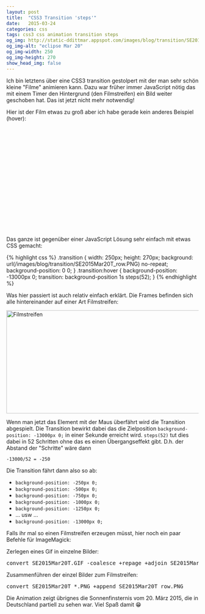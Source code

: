 ```yaml
---
layout: post
title:  "CSS3 Transition 'steps'"
date:   2015-03-24
categories: css
tags: css3 css animation transition steps
og_img: http://static-ddittmar.appspot.com/images/blog/transition/SE2015Mar20T_00.PNG
og_img-alt: "eclipse Mar 20"
og_img-width: 250
og_img-height: 270
show_head_img: false
---
```

<style type="text/css">
.transition {
    width: 250px;
    height: 270px;
    background: url(http://static-ddittmar.appspot.com/images/blog/transition/SE2015Mar20T_row.PNG) no-repeat;
    background-position: 0 0;
}
.transition:hover {
    background-position: -13000px 0;
    transition: background-position 1s steps(52);
}
</style>
Ich bin letztens über eine CSS3 transition gestolpert mit der man sehr schön kleine "Filme" animieren kann. Dazu war früher immer JavaScript nötig das mit einem Timer den Hintergrund (den Filmstreifen) ein Bild weiter geschoben hat. Das ist jetzt nicht mehr notwendig!

Hier ist der Film etwas zu groß aber ich habe gerade kein anderes Beispiel (hover): 

<div class="transition" style="margin-bottom: 15px;"></div>

Das ganze ist gegenüber einer JavaScript Lösung sehr einfach mit etwas CSS gemacht:

{% highlight css %}
.transition {
    width: 250px;
    height: 270px;
    background: url(/images/blog/transition/SE2015Mar20T_row.PNG) no-repeat;
    background-position: 0 0;
}
.transition:hover {
    background-position: -13000px 0;
    transition: background-position 1s steps(52);
}
{% endhighlight %}

Was hier passiert ist auch relativ einfach erklärt. Die Frames befinden sich alle hintereinander auf einer Art Filmstreifen:

<img class="img-responsive" src="http://static-ddittmar.appspot.com/images/blog/transition/SE2015Mar20T_row.PNG" alt="Filmstreifen" width="13250" height="270">

Wenn man jetzt das Element mit der Maus überfährt wird die Transition abgespielt. Die Transition bewirkt dabei das die Zielposition `background-position: -13000px 0;` in einer Sekunde erreicht wird. `steps(52)` tut dies dabei in 52 Schritten ohne das es einen Übergangseffekt gibt. D.h. der Abstand der "Schritte" wäre dann

```-13000/52 = -250```

Die Transition fährt dann also so ab:

+ `background-position: -250px 0;`
+ `background-position: -500px 0;`
+ `background-position: -750px 0;`
+ `background-position: -1000px 0;`
+ `background-position: -1250px 0;`
+ ... usw ...
+ `background-position: -13000px 0;`

Falls ihr mal so einen Filmstreifen erzeugen müsst, hier noch ein paar Befehle für ImageMagick:

Zerlegen eines Gif in einzelne Bilder:
<pre>convert SE2015Mar20T.GIF -coalesce +repage +adjoin SE2015Mar20T_%02d.PNG</pre>

Zusammenführen der einzel Bilder zum Filmstreifen:
<pre>convert SE2015Mar20T_*.PNG +append SE2015Mar20T_row.PNG</pre>

Die Animation zeigt übrignes die Sonnenfinsternis vom 20. März 2015, die in Deutschland partiell zu sehen war. Viel Spaß damit :grin: